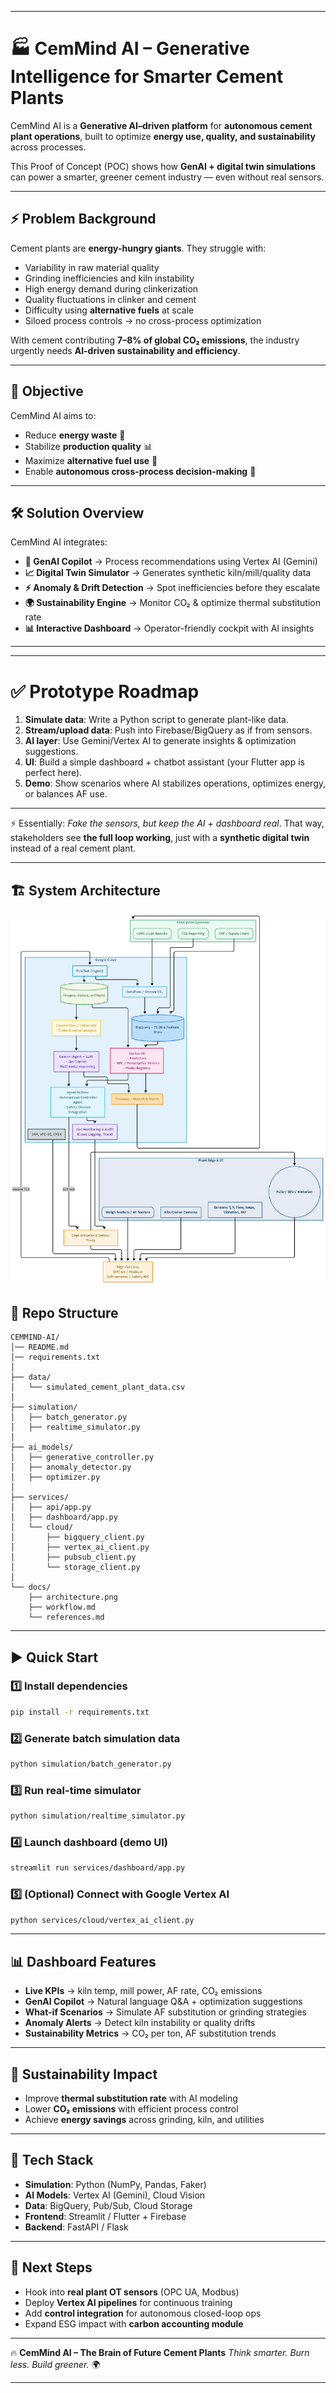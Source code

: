 
---

# 🏭 CemMind AI – Generative Intelligence for Smarter Cement Plants

CemMind AI is a **Generative AI–driven platform** for **autonomous cement plant operations**, built to optimize **energy use, quality, and sustainability** across processes.

This Proof of Concept (POC) shows how **GenAI + digital twin simulations** can power a smarter, greener cement industry — even without real sensors.

---

## ⚡ Problem Background

Cement plants are **energy-hungry giants**.
They struggle with:

* Variability in raw material quality
* Grinding inefficiencies and kiln instability
* High energy demand during clinkerization
* Quality fluctuations in clinker and cement
* Difficulty using **alternative fuels** at scale
* Siloed process controls → no cross-process optimization

With cement contributing **7–8% of global CO₂ emissions**, the industry urgently needs **AI-driven sustainability and efficiency**.

---

## 🎯 Objective

CemMind AI aims to:

* Reduce **energy waste** 🔋
* Stabilize **production quality** 📊
* Maximize **alternative fuel use** 🌱
* Enable **autonomous cross-process decision-making** 🤖

---

## 🛠 Solution Overview

CemMind AI integrates:

* **🧠 GenAI Copilot** → Process recommendations using Vertex AI (Gemini)
* **📈 Digital Twin Simulator** → Generates synthetic kiln/mill/quality data
* **⚡ Anomaly & Drift Detection** → Spot inefficiencies before they escalate
* **🌍 Sustainability Engine** → Monitor CO₂ & optimize thermal substitution rate
* **📊 Interactive Dashboard** → Operator-friendly cockpit with AI insights

---

---

# ✅ Prototype Roadmap

1. **Simulate data**: Write a Python script to generate plant-like data.
2. **Stream/upload data**: Push into Firebase/BigQuery as if from sensors.
3. **AI layer**: Use Gemini/Vertex AI to generate insights & optimization suggestions.
4. **UI**: Build a simple dashboard + chatbot assistant (your Flutter app is perfect here).
5. **Demo**: Show scenarios where AI stabilizes operations, optimizes energy, or balances AF use.

---

⚡ Essentially: *Fake the sensors, but keep the AI + dashboard real*.
That way, stakeholders see **the full loop working**, just with a **synthetic digital twin** instead of a real cement plant.

---
## 🏗 System Architecture

![CemMind AI Architecture](docs/architecture.png)

## 📂 Repo Structure

```
CEMMIND-AI/
│── README.md
│── requirements.txt
│
├── data/                        
│   └── simulated_cement_plant_data.csv
│
├── simulation/                  
│   ├── batch_generator.py       
│   ├── realtime_simulator.py    
│
├── ai_models/                   
│   ├── generative_controller.py 
│   ├── anomaly_detector.py      
│   ├── optimizer.py             
│
├── services/                    
│   ├── api/app.py               
│   ├── dashboard/app.py         
│   └── cloud/                   
│       ├── bigquery_client.py
│       ├── vertex_ai_client.py
│       ├── pubsub_client.py
│       └── storage_client.py
│
└── docs/
    ├── architecture.png
    ├── workflow.md
    └── references.md
```

---

## ▶️ Quick Start

### 1️⃣ Install dependencies

```bash
pip install -r requirements.txt
```

### 2️⃣ Generate batch simulation data

```bash
python simulation/batch_generator.py
```

### 3️⃣ Run real-time simulator

```bash
python simulation/realtime_simulator.py
```

### 4️⃣ Launch dashboard (demo UI)

```bash
streamlit run services/dashboard/app.py
```

### 5️⃣ (Optional) Connect with Google Vertex AI

```bash
python services/cloud/vertex_ai_client.py
```

---

## 📊 Dashboard Features

* **Live KPIs** → kiln temp, mill power, AF rate, CO₂ emissions
* **GenAI Copilot** → Natural language Q\&A + optimization suggestions
* **What-if Scenarios** → Simulate AF substitution or grinding strategies
* **Anomaly Alerts** → Detect kiln instability or quality drifts
* **Sustainability Metrics** → CO₂ per ton, AF substitution trends

---

## 🌱 Sustainability Impact

* Improve **thermal substitution rate** with AI modeling
* Lower **CO₂ emissions** with efficient process control
* Achieve **energy savings** across grinding, kiln, and utilities

---

## 🚀 Tech Stack

* **Simulation**: Python (NumPy, Pandas, Faker)
* **AI Models**: Vertex AI (Gemini), Cloud Vision
* **Data**: BigQuery, Pub/Sub, Cloud Storage
* **Frontend**: Streamlit / Flutter + Firebase
* **Backend**: FastAPI / Flask

---

## 📌 Next Steps

* Hook into **real plant OT sensors** (OPC UA, Modbus)
* Deploy **Vertex AI pipelines** for continuous training
* Add **control integration** for autonomous closed-loop ops
* Expand ESG impact with **carbon accounting module**

---

🔥 **CemMind AI – The Brain of Future Cement Plants**
*Think smarter. Burn less. Build greener.* 🌍

---
